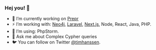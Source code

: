 ### Hej you! 👋

- 🔭 I’m currently working on [Prepr](https://prepr.io)
- ⚡ I’m working with: [Neo4j](https://neo4j.com), [Laravel](https://laravel.com), [Next.js](https://nextjs.org), Node, React, Java, PHP.
- 🔨 I’m using: PhpStorm.
- 💬 Ask me about Complex Cypher queries
- 🐦 You can follow on Twitter [@timhanssen](https://twitter.com/timhanssen).
